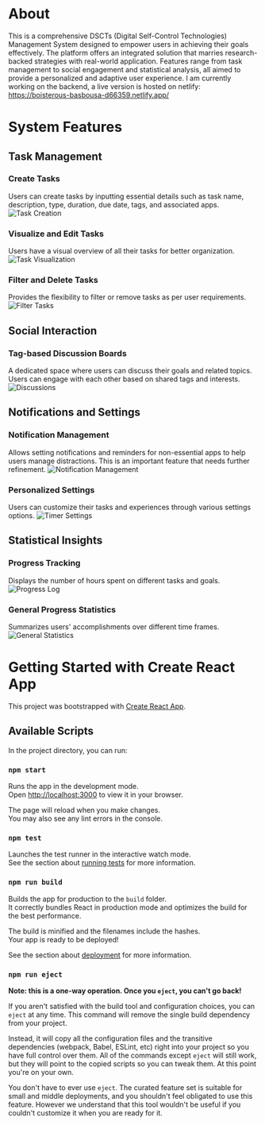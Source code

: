 # About 
This is a comprehensive DSCTs (Digital Self-Control Technologies) Management System designed to empower users in achieving their goals effectively. The platform offers an integrated solution that marries research-backed strategies with real-world application. Features range from task management to social engagement and statistical analysis, all aimed to provide a personalized and adaptive user experience.
I am currently working on the backend, a live version is hosted on netlify: https://boisterous-basbousa-d66359.netlify.app/

# System Features

## Task Management
### Create Tasks 
Users can create tasks by inputting essential details such as task name, description, type, duration, due date, tags, and associated apps.
![Task Creation](./screenshots/TaskCreation.png)

### Visualize and Edit Tasks 
Users have a visual overview of all their tasks for better organization.
![Task Visualization](./screenshots/Task.png)

### Filter and Delete Tasks
Provides the flexibility to filter or remove tasks as per user requirements.
![Filter Tasks](./screenshots/FilterTasks.png)

## Social Interaction
### Tag-based Discussion Boards
A dedicated space where users can discuss their goals and related topics. Users can engage with each other based on shared tags and interests.
![Discussions](./screenshots/Discussions.png)

## Notifications and Settings
### Notification Management
Allows setting notifications and reminders for non-essential apps to help users manage distractions. This is an important feature that needs further refinement.
![Notification Management](./screenshots/TaskCreation.png)

### Personalized Settings
Users can customize their tasks and experiences through various settings options.
![Timer Settings](./screenshots/TimerSettings.png)

## Statistical Insights
### Progress Tracking
Displays the number of hours spent on different tasks and goals.
![Progress Log](./screenshots/ProgressLog.png)

### General Progress Statistics
Summarizes users' accomplishments over different time frames.
![General Statistics](./screenshots/Statistics.png)


# Getting Started with Create React App

This project was bootstrapped with [Create React App](https://github.com/facebook/create-react-app).

## Available Scripts

In the project directory, you can run:

### `npm start`

Runs the app in the development mode.\
Open [http://localhost:3000](http://localhost:3000) to view it in your browser.

The page will reload when you make changes.\
You may also see any lint errors in the console.

### `npm test`

Launches the test runner in the interactive watch mode.\
See the section about [running tests](https://facebook.github.io/create-react-app/docs/running-tests) for more information.

### `npm run build`

Builds the app for production to the `build` folder.\
It correctly bundles React in production mode and optimizes the build for the best performance.

The build is minified and the filenames include the hashes.\
Your app is ready to be deployed!

See the section about [deployment](https://facebook.github.io/create-react-app/docs/deployment) for more information.

### `npm run eject`

**Note: this is a one-way operation. Once you `eject`, you can't go back!**

If you aren't satisfied with the build tool and configuration choices, you can `eject` at any time. This command will remove the single build dependency from your project.

Instead, it will copy all the configuration files and the transitive dependencies (webpack, Babel, ESLint, etc) right into your project so you have full control over them. All of the commands except `eject` will still work, but they will point to the copied scripts so you can tweak them. At this point you're on your own.

You don't have to ever use `eject`. The curated feature set is suitable for small and middle deployments, and you shouldn't feel obligated to use this feature. However we understand that this tool wouldn't be useful if you couldn't customize it when you are ready for it.


